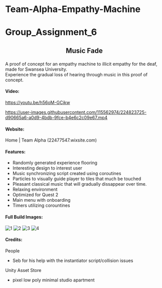 # Team-Alpha-Empathy-Machine
# Group_Assignment_6

## <p align="center"> Music Fade </p> 
A proof of concept for an empathy machine to illicit empathy for the deaf, made for Swansea University.  
Experience the gradual loss of hearing through music in this proof of concept.








#### Video:
https://youtu.be/h56oM-GCikw


https://user-images.githubusercontent.com/115562974/224823725-d90665a6-a0d9-4bdb-9fce-b4e6c2c09e67.mp4

#### Website:
Home | Team Alpha (22477547.wixsite.com)


#### Features:
* Randomly generated experience flooring
* Interesting design to interest user
* Music synchronizing script created using coroutines 
* Particles to visually guide player to tiles that much be touched
* Pleasant classical music that will gradually dissappear over time.
* Relaxing environment
* Optimized for Quest 2
* Main menu with onboarding
* Timers utilizing corountines


#### Full Build Images:  
![1](https://user-images.githubusercontent.com/115562974/224518401-bc4e498c-c8bd-4592-8faa-ea94c5dbf0cb.jpg)
![2](https://user-images.githubusercontent.com/115562974/224518402-1baa7055-d278-4fde-b416-0e3d9ea7c791.jpg)
![3](https://user-images.githubusercontent.com/115562974/224518403-8fb2c492-6d82-4eaa-b2ee-5dcf864f664d.jpg)
![4](https://user-images.githubusercontent.com/115562974/224518409-b3c61400-9512-4c21-a706-477427ed7b3e.jpg)






#### Credits:  

People  
* Seb for his help with the instantiator script/collision issues

Unity Asset Store
* pixel low poly minimal studio apartment

